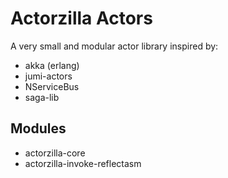 Actorzilla Actors
=================

A very small and modular actor library inspired by:

 * akka (erlang)
 * jumi-actors
 * NServiceBus
 * saga-lib
 
## Modules

 * actorzilla-core
 * actorzilla-invoke-reflectasm